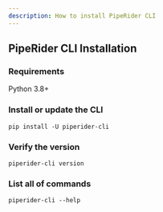 ```yaml
---
description: How to install PipeRider CLI
---
```


## PipeRider CLI Installation

### Requirements

Python 3.8+

### Install or update the CLI

```shell
pip install -U piperider-cli
```

### Verify the version

```shell
piperider-cli version
```

### List all of commands

```shell
piperider-cli --help
```
